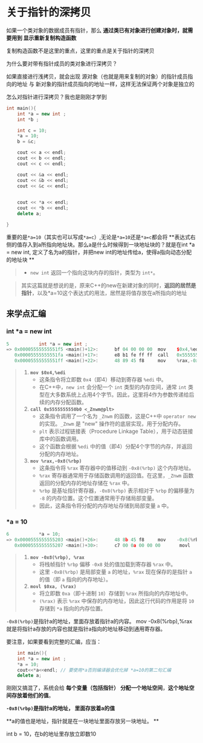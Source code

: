 # 关于指针的深拷贝

如果一个类对象的数据成员有指针，那么 **通过类已有对象进行创建对象时，就需要用到 显示重新复制构造函数**

复制构造函数不是这里的重点，这里的重点是关于指针的深拷贝



为什么要对带有指针成员的类对象进行深拷贝？

如果直接进行浅拷贝，就会出现 源对象（也就是用来复制的对象）的指针成员指向的地址 与 新对象的指针成员指向的地址一样，这样无法保证两个对象是独立的



怎么对指针进行深拷贝？我也是刚刚才学到

```C++
int main(){
    int *a = new int ;
    int *b ;

    int c = 10;
    *a = 10;
    b = &c;

    cout << a << endl;
    cout << b << endl;
    cout << c << endl;

    cout << &a << endl;
    cout << &b << endl;
    cout << &c << endl;
    

    cout << *a << endl;
    cout << *b << endl;
    delete a;

}
```

重要的是`*a=10`（其实也可以写成`*a=c`）,无论是`*a=10`还是`*a=c`都会将 **表达式右侧的值存入到a所指向地址块。那么a是什么时候得到一块地址块的？就是在int *a = new int, 定义了名为a的指针，并把new int的地址传给a，使得a指向动态分配的地址块	**

> - `new int` 返回一个指向这块内存的指针，类型为 `int*`。

> 其实这篇就是想说的是，原来C++的new在新建对象的同时，**返回的居然是指针**，以及*a=10这个表达式的用法，居然是将值存放在a所指向的地址



## 来学点汇编

### int *a = new int

```cpp
5           int *a = new int ;
=> 0x00005555555551f5 <main()+12>:      bf 04 00 00 00  mov    $0x4,%edi
   0x00005555555551fa <main()+17>:      e8 b1 fe ff ff  call   0x5555555550b0 <_Znwm@plt>
   0x00005555555551ff <main()+22>:      48 89 45 f8     mov    %rax,-0x8(%rbp)
```

> 1. **`mov $0x4,%edi`**
>    - 这条指令将立即数 `0x4`（即4）移动到寄存器 `%edi` 中。
>    - 在C++中，`new int` 会分配一个 `int` 类型的内存空间，通常 `int` 类型在大多数系统上占用4个字节。因此，这里将4作为参数传递给后续的内存分配函数。
> 2. **`call 0x5555555550b0 <_Znwm@plt>`**
>    - 这条指令调用了一个名为 `_Znwm` 的函数，这是C++中 `operator new` 的实现。`_Znwm` 是 "new" 操作符的底层实现，用于分配内存。
>    - `plt` 表示过程链接表（Procedure Linkage Table），用于动态链接库中的函数调用。
>    - 这个函数会根据 `%edi` 中的值（即4）分配4个字节的内存，并返回分配的内存地址。
> 3. **`mov %rax,-0x8(%rbp)`**
>    - 这条指令将 `%rax` 寄存器中的值移动到 `-0x8(%rbp)` 这个内存地址。
>    - `%rax` 寄存器通常用于存储函数调用的返回值。在这里，`_Znwm` 函数返回的分配内存的地址存储在 `%rax` 中。
>    - `%rbp` 是基址指针寄存器，`-0x8(%rbp)` 表示相对于 `%rbp` 的偏移量为 `-8` 的内存位置。这个位置通常用于存储局部变量。
>    - 因此，这条指令将分配的内存地址存储到局部变量 `a` 中。

### *a = 10

```c++
6           *a = 10;
=> 0x0000555555555203 <main()+26>:      48 8b 45 f8     mov    -0x8(%rbp),%rax
   0x0000555555555207 <main()+30>:      c7 00 0a 00 00 00       movl   $0xa,(%rax)
```

> 1. **`mov -0x8(%rbp), %rax`**
>    - 将栈帧指针 `%rbp` 偏移 `-0x8` 处的值加载到寄存器 `%rax` 中。
>    - 这里 `-0x8(%rbp)` 是局部变量 `a` 的地址，`%rax` 现在保存的是指针 `a` 的值（即 `a` 指向的内存地址）。
> 2. **`movl $0xa, (%rax)`**
>    - 将立即数 `0xa`（即十进制 `10`）存储到 `%rax` 所指向的内存地址中。
>    - `(%rax)` 表示 `%rax` 中保存的内存地址，因此这行代码的作用是将 `10` 存储到 `*a` 指向的内存位置。

`-0x8(%rbp)`是指针a的地址，里面存放着指针a的内容。 mov -0x8(%rbp),%rax 就是将指针a存放的内容也就是指针a指向的地址移动到通用寄存器。

要注意，如果要看到完整的汇编，应当：

```c++
	int main(){
    int *a = new int ;
    *a = 10;
    cout<<*a<<endl; // 要使用*a否则编译器会优化掉 *a=10的第二句汇编
    delete a;
```

刚刚又搞混了，系统会给 **每个变量（包括指针）** **分配一个地址空间**，**这个地址空间存放着他们的值**。

**`-0x8(%rbp)`是指针a的地址， 里面存放着a的值**

**a的值也是地址，指针就是在一块地址里面存放另一块地址。 **

int b = 10，在b的地址里存放立即数10